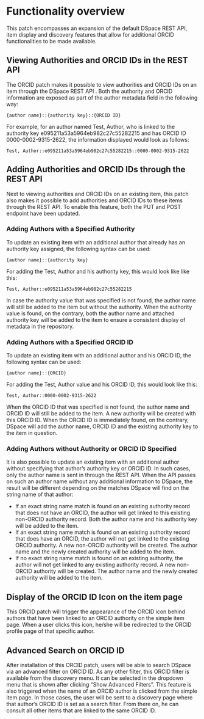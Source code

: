 # Functionality overview

This patch encompasses an expansion of the default DSpace REST API, item display and discovery features that allow for additional ORCID functionalities to be made available. 

## Viewing Authorities and ORCID IDs in the REST API

The ORCID patch makes it possible to view authorities and ORCID IDs on an item through the DSpace REST API . Both the authority and ORCID information are exposed as part of the author metadata field in the following way: 

`{author name}::{authority key}::{ORCID ID}`

For example, for an author named Test, Author, who is linked to the authority key  e095211a53a5964eb982c27c55282215 and has ORCID ID 0000-0002-9315-2622, the information displayed would look as follows: 

`Test, Author::e095211a53a5964eb982c27c55282215::0000-0002-9315-2622`

## Adding Authorities and ORCID IDs through the REST API

Next to viewing authorities and ORCID IDs on an existing item, this patch also makes it possible to add authorities and ORCID IDs to these items through the REST API. To enable this feature, both the PUT and POST endpoint have been updated. 

### Adding Authors with a Specified Authority

To update an existing item with an additional author that already has an authority key assigned, the following syntax can be used:

`{author name}::{authority key}`

For adding the Test, Author and his authority key, this would look like like this:

`Test, Author::e095211a53a5964eb982c27c55282215`

In case the authority value that was specified is not found, the author name will still be added to the item but without the authority. When the authority value is found, on the contrary, both the author name and attached authority key will be added to the item to ensure a consistent display of metadata in the repository. 

### Adding Authors with a Specified ORCID ID

To update an existing item with an additional author and his ORCID ID, the following syntax can be used:

`{author name}::{ORCID}`

For adding the Test, Author value and his ORCID ID, this would look like this:

`Test, Author::0000-0002-9315-2622`

When the ORCID ID that was specified is not found, the author name and ORCID ID will still be added to the item. A new authority will be created with this ORCID ID. When the ORCID ID is immediately found, on the contrary, DSpace will add the author name, ORCID ID and the existing authority key to the item in question. 

### Adding Authors without Authority or ORCID ID Specified

It is also possible to update an existing item with an additional author without specifying that author’s authority key or ORCID ID. In such cases, only the author name is sent in through the REST API. When the API passes on such an author name without any additional information to DSpace, the result will be different depending on the matches DSpace will find on the string name of that author:

* If an exact string name match is found on an existing authority record that does not have an ORCID, the author will get linked to this existing non-ORCID authority record. Both the author name and his authority key will be added to the item. 
* If an exact string name match is found on an existing authority record that does have an ORCID, the author will not get linked to the existing ORCID authority. A new non-ORCID authority will be created. The author name and the newly created authority will be added to the item. 
* If no exact string name match is found on an existing authority, the author will not get linked to any existing authority record. A new non-ORCID authority will be created. The author name and the newly created authority will be added to the item. 

## Display of the ORCID ID Icon on the item page

This ORCID patch will trigger the appearance of the ORCID icon behind authors that have been linked to an ORCID authority on the simple item page. When a user clicks this icon, he/she will be redirected to the ORCID profile page of that specific author. 

## Advanced Search on ORCID ID

After installation of this ORCID patch, users will be able to search DSpace via an advanced filter on ORCID ID. As any other filter, this ORCID filter is available from the discovery menu. It can be selected in the dropdown menu that is shown after clicking “Show Advanced Filters”. This feature is also triggered when the name of an ORCID author is clicked from the simple item page. In those cases, the user will be sent to a discovery page where that author’s ORCID ID is set as a search filter. From there on, he can consult all other items that are linked to the same ORCID ID.
